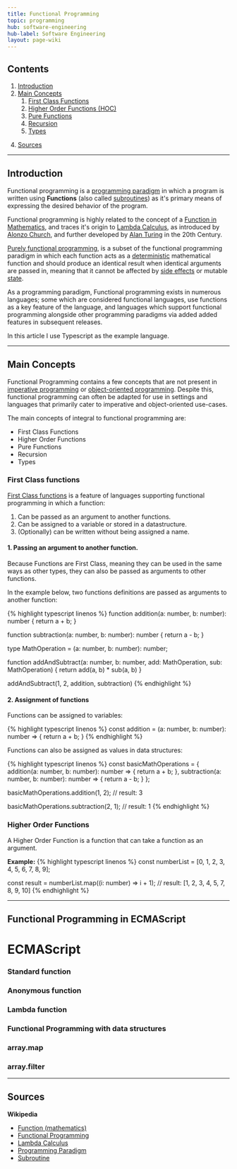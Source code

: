 ```yaml
---
title: Functional Programming
topic: programming
hub: software-engineering
hub-label: Software Engineering
layout: page-wiki
---
```


## Contents 

1. [Introduction](#introduction)
2. [Main Concepts](#main-concepts)
    1. [First Class Functions](#first-class-functions)
    2. [Higher Order Functions (HOC)](#higher-order-functions)
    3. [Pure Functions](#pure-functions)
    4. [Recursion](#recursion)
    5. [Types](#types)
<!-- 3. [Functional Programming in ECMAScript]() -->
4. [Sources](#sources)

---

## Introduction
  
Functional programming is a [programming paradigm](https://en.wikipedia.org/wiki/Programming_paradigm) in which a program is written using __Functions__ (also called [subroutines](https://en.wikipedia.org/wiki/Subroutine#Disadvantages)) as it's primary means of expressing the desired behavior of the program.  

Functional programming is highly related to the concept of a [Function in Mathematics](https://en.wikipedia.org/wiki/Function_(mathematics)), and traces it's origin to [Lambda Calculus](https://en.wikipedia.org/wiki/Lambda_calculus), as introduced by [Alonzo Church](https://en.wikipedia.org/wiki/Alonzo_Church), and further developed by [Alan Turing](https://en.wikipedia.org/wiki/Alan_Turing) in the 20th Century.

[Purely functional programming](https://en.wikipedia.org/wiki/Purely_functional_programming), is a subset of the functional programming paradigm in which each function acts as a [deterministic](https://en.wikipedia.org/wiki/Deterministic_system) mathematical function and should produce an identical result when identical arguments are passed in, meaning that it cannot be affected by [side effects](https://en.wikipedia.org/wiki/Side_effect_(computer_science)) or mutable [state](https://en.wikipedia.org/wiki/State_(computer_science)).

As a programming paradigm, Functional programming exists in numerous languages; some which are considered functional languages, use functions as a key feature of the language, and languages which support functional programming alongside other programming paradigms via added added features in subsequent releases.  

In this article I use Typescript as the example language.

---

## Main Concepts

Functional Programming contains a few concepts that are not present in [imperative programming](https://en.wikipedia.org/wiki/Imperative_programming) or [object-oriented programming](https://en.wikipedia.org/wiki/Object-oriented_programming).  Despite this, functional programming can often be adapted for use in settings and languages that primarily cater to imperative and object-oriented use-cases.  

The main concepts of integral to functional programming are:

- First Class Functions
- Higher Order Functions
- Pure Functions
- Recursion
- Types

### First Class functions

[First Class functions](https://en.wikipedia.org/wiki/First-class_function) is a feature of languages supporting functional programming in which a function: 

1. Can be passed as an argument to another functions.
2. Can be assigned to a variable or stored in a datastructure.
3. (Optionally) can be written without being assigned a name.

#### 1. Passing an argument to another function.

Because Functions are First Class, meaning they can be used in the same ways as other types, they can also be passed as arguments to other functions.

In the example below, two functions definitions are passed as arguments to another function:

{% highlight typescript linenos %}
function addition(a: number, b: number): number {
  return a + b;
}

function subtraction(a: number, b: number): number {
  return a - b;
}

type MathOperation = (a: number, b: number): number;

function addAndSubtract(a: number, b: number, add: MathOperation, sub: MathOperation) {
  return add(a, b) * sub(a, b)
}

addAndSubtract(1, 2, addition, subtraction)
{% endhighlight %}

#### 2. Assignment of functions

Functions can be assigned to variables:

{% highlight typescript linenos %}
const addition = (a: number, b: number): number => {
  return a + b;
}
{% endhighlight %}

Functions can also be assigned as values in data structures:

{% highlight typescript linenos %}
const basicMathOperations = {
  addition(a: number, b: number): number => {
    return a + b;
  },
  subtraction(a: number, b: number): number => {
    return a - b;
  }
};

basicMathOperations.addition(1, 2);
// result: 3

basicMathOperations.subtraction(2, 1);
// result: 1
{% endhighlight %}

### Higher Order Functions

A Higher Order Function is a function that can take a function as an argument.

**Example:**
{% highlight typescript linenos %}
const numberList = [0, 1, 2, 3, 4, 5, 6, 7, 8, 9];

const result = numberList.map((i: number) => i + 1);
// result: [1, 2, 3, 4, 5, 7, 8, 9, 10]
{% endhighlight %}


<!-- ### Pure Functions (no side-effects)

### Recursion

### Types -->

---

## Functional Programming in ECMAScript

# ECMAScript

### Standard function

### Anonymous function

### Lambda function

### Functional Programming with data structures

### array.map
### array.filter

---

## Sources

**Wikipedia**
- [Function (mathematics)](https://en.wikipedia.org/wiki/Function_(mathematics))
- [Functional Programming](https://en.wikipedia.org/wiki/Functional_programming)
- [Lambda Calculus](https://en.wikipedia.org/wiki/Lambda_calculus)
- [Programming Paradigm](https://en.wikipedia.org/wiki/Programming_paradigm)
- [Subroutine](https://en.wikipedia.org/wiki/Subroutine#Disadvantages)
